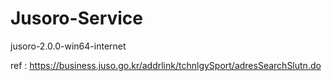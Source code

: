 # Jusoro-Service

jusoro-2.0.0-win64-internet

ref : https://business.juso.go.kr/addrlink/tchnlgySport/adresSearchSlutn.do
